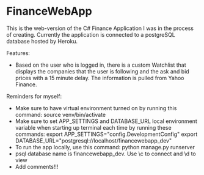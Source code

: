 # FinanceWebApp
This is the web-version of the C# Finance Application I was in the process of creating.
Currently the application is connected to a postgreSQL database hosted by Heroku.

Features:
- Based on the user who is logged in, there is a custom Watchlist that displays the companies that the user
is following and the ask and bid prices with a 15 minute delay. The information is pulled from Yahoo Finance.

Reminders for myself:
- Make sure to have virtual environment turned on by running this command:
      source venv/bin/activate
- Make sure to set APP_SETTINGS and DATABASE_URL local environment variable when starting up terminal each time by running these commands:
      export APP_SETTINGS="config.DevelopmentConfig"
      export DATABASE_URL="postgresql://localhost/financewebapp_dev"
- To run the app locally, use this command:
      python manage.py runserver
- psql database name is financewebapp_dev. Use \c to connect and \d to view
- Add comments!!!
